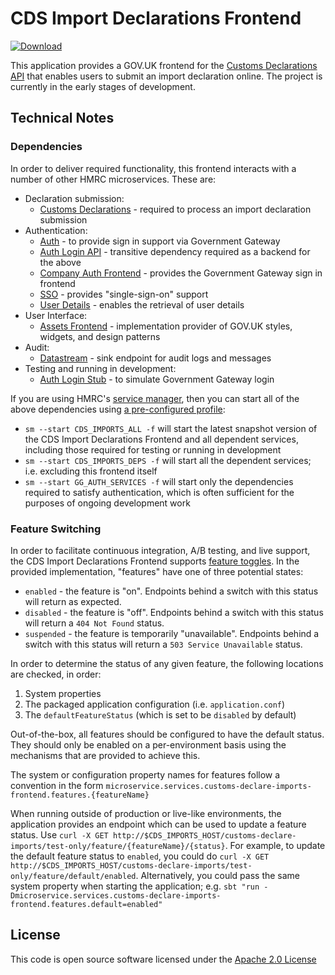 # CDS Import Declarations Frontend

[ ![Download](https://api.bintray.com/packages/hmrc/releases/customs-declare-imports-frontend/images/download.svg) ](https://bintray.com/hmrc/releases/customs-declare-imports-frontend/_latestVersion)

This application provides a GOV.UK frontend for the [Customs Declarations API]("http://github.com/hmrc/customs-declarations")
that enables users to submit an import declaration online. The project is currently in the early stages of development.

## Technical Notes

### Dependencies

In order to deliver required functionality, this frontend interacts with a number of other HMRC microservices. These are:

* Declaration submission:
    * [Customs Declarations](https://github.com/hmrc/customs-declarations) - required to process an import declaration submission
* Authentication:
    * [Auth](https://github.com/hmrc/auth) - to provide sign in support via Government Gateway
    * [Auth Login API](https://github.com/hmrc/auth-login-api) - transitive dependency required as a backend for the above
    * [Company Auth Frontend](https://github.com/hmrc/company-auth-frontend) - provides the Government Gateway sign in frontend
    * [SSO](https://github.com/hmrc/sso) - provides "single-sign-on" support
    * [User Details](https://github.com/hmrc/user-details) - enables the retrieval of user details
* User Interface:
    * [Assets Frontend](https://github.com/hmrc/assets-frontend) - implementation provider of GOV.UK styles, widgets, and design patterns
* Audit:
    * [Datastream](https://github.com/hmrc/datastream) - sink endpoint for audit logs and messages 
* Testing and running in development:
    * [Auth Login Stub](https://github.com/hmrc/auth-login-stub) - to simulate Government Gateway login

If you are using HMRC's [service manager](https://github.com/hmrc/service-manager), then you can start all of the above
dependencies using [a pre-configured profile](https://github.com/hmrc/service-manager-config):
 * `sm --start CDS_IMPORTS_ALL -f` will start the latest snapshot version of the CDS Import Declarations Frontend and all 
 dependent services, including those required for testing or running in development
 * `sm --start CDS_IMPORTS_DEPS -f` will start all the dependent services; i.e. excluding this frontend itself
 * `sm --start GG_AUTH_SERVICES -f` will start only the dependencies required to satisfy authentication, which is often
 sufficient for the purposes of ongoing development work

### Feature Switching

In order to facilitate continuous integration, A/B testing, and live support, the CDS Import Declarations Frontend supports
[feature toggles](https://martinfowler.com/articles/feature-toggles.html). In the provided implementation, "features" have
one of three potential states:

* `enabled` - the feature is "on". Endpoints behind a switch with this status will return as expected.
* `disabled` - the feature is "off". Endpoints behind a switch with this status will return a `404 Not Found` status.
* `suspended` - the feature is temporarily "unavailable". Endpoints behind a switch with this status will return a 
`503 Service Unavailable` status.

In order to determine the status of any given feature, the following locations are checked, in order:

1. System properties
1. The packaged application configuration (i.e. `application.conf`)
1. The `defaultFeatureStatus` (which is set to be `disabled` by default)

Out-of-the-box, all features should be configured to have the default status. They should only be enabled on a per-environment
basis using the mechanisms that are provided to achieve this.

The system or configuration property names for features follow a convention in the form `microservice.services.customs-declare-imports-frontend.features.{featureName}`

When running outside of production or live-like environments, the application provides an endpoint which can be used to
update a feature status. Use `curl -X GET http://$CDS_IMPORTS_HOST/customs-declare-imports/test-only/feature/{featureName}/{status}`.
For example, to update the default feature status to `enabled`, you could do `curl -X GET http://$CDS_IMPORTS_HOST/customs-declare-imports/test-only/feature/default/enabled`.
Alternatively, you could pass the same system property when starting the application; e.g. `sbt "run -Dmicroservice.services.customs-declare-imports-frontend.features.default=enabled"`

## License

This code is open source software licensed under the [Apache 2.0 License]("http://www.apache.org/licenses/LICENSE-2.0.html")
